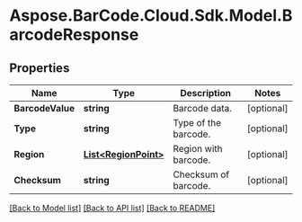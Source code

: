 # Aspose.BarCode.Cloud.Sdk.Model.BarcodeResponse
## Properties

Name | Type | Description | Notes
------------ | ------------- | ------------- | -------------
**BarcodeValue** | **string** | Barcode data. | [optional] 
**Type** | **string** | Type of the barcode. | [optional] 
**Region** | [**List&lt;RegionPoint&gt;**](RegionPoint.md) | Region with barcode. | [optional] 
**Checksum** | **string** | Checksum of barcode. | [optional] 

[[Back to Model list]](../README.md#documentation-for-models) [[Back to API list]](../README.md#documentation-for-api-endpoints) [[Back to README]](../README.md)

